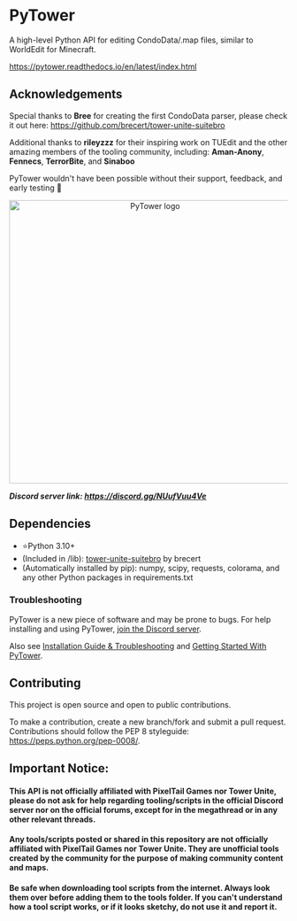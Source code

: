 # PyTower 
A high-level Python API for editing CondoData/.map files, similar to WorldEdit for Minecraft. 

https://pytower.readthedocs.io/en/latest/index.html

## Acknowledgements
Special thanks to **Bree** for creating the first CondoData parser, please check it out here: https://github.com/brecert/tower-unite-suitebro

Additional thanks to **rileyzzz** for their inspiring work on TUEdit and the other amazing members of the tooling community, including: **Aman-Anony**, **Fennecs**, **TerrorBite**, and **Sinaboo**

PyTower wouldn't have been possible without their support, feedback, and early testing 💖

<p align="center">
  <img src="https://github.com/rainbowphysics/PyTower/blob/main/logo.png?raw=true" width="512px" alt="PyTower logo"/>
</p>

**_Discord server link: https://discord.gg/NUufVuu4Ve_**

## Dependencies
 - ⭐Python 3.10+
 - (Included in /lib): [tower-unite-suitebro](https://github.com/brecert/tower-unite-suitebro) by brecert
 - (Automatically installed by pip): numpy, scipy, requests, colorama, and any other Python packages in requirements.txt  

### Troubleshooting
PyTower is a new piece of software and may be prone to bugs. For help installing and using PyTower, [join the Discord server](https://discord.gg/NUufVuu4Ve).

Also see [Installation Guide & Troubleshooting](https://pytower.readthedocs.io/en/latest/installation.html) and [Getting Started With PyTower](https://pytower.readthedocs.io/en/latest/getting_started.html).

## Contributing
This project is open source and open to public contributions. 

To make a contribution, create a new branch/fork and submit a pull request. Contributions should follow the PEP 8 styleguide: https://peps.python.org/pep-0008/.

## Important Notice:
#### This API is not officially affiliated with PixelTail Games nor Tower Unite, please do not ask for help regarding tooling/scripts in the official Discord server nor on the official forums, except for in the megathread or in any other relevant threads.
#### Any tools/scripts posted or shared in this repository are not officially affiliated with PixelTail Games nor Tower Unite. They are unofficial tools created by the community for the purpose of making community content and maps.
#### Be safe when downloading tool scripts from the internet. Always look them over before adding them to the tools folder. If you can't understand how a tool script works, or if it looks sketchy, do not use it and report it.
